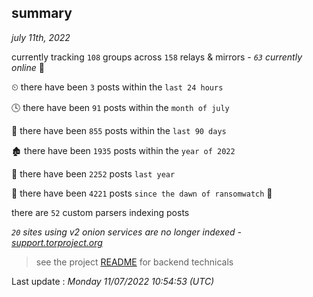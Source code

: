 
## summary
_july 11th, 2022_

currently tracking `108` groups across `158` relays & mirrors - _`63` currently online_ 📡

⏲ there have been `3` posts within the `last 24 hours`

🕓 there have been `91` posts within the `month of july`

📅 there have been `855` posts within the `last 90 days`

🏚 there have been `1935` posts within the `year of 2022`

🚀 there have been `2252` posts `last year`

🦕 there have been `4221` posts `since the dawn of ransomwatch` 🐣

there are `52` custom parsers indexing posts

_`20` sites using v2 onion services are no longer indexed - [support.torproject.org](https://support.torproject.org/onionservices/v2-deprecation/)_

> see the project [README](https://github.com/jmousqueton/ransomwatch#readme) for backend technicals



Last update : _Monday 11/07/2022 10:54:53 (UTC)_

